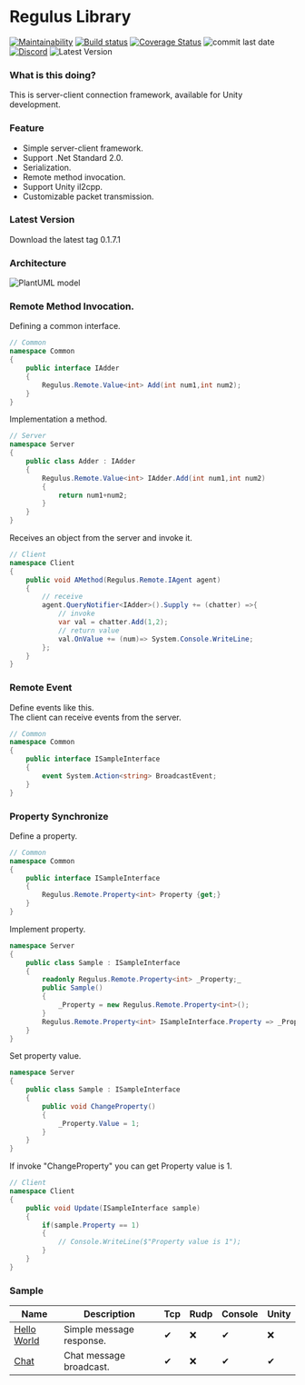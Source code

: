 # Regulus Library
[![Maintainability](https://api.codeclimate.com/v1/badges/78946edf1189eb49dfbd/maintainability)](https://codeclimate.com/github/jiowchern/Regulus/maintainability)
[![Build status](https://ci.appveyor.com/api/projects/status/2wtsf61u87qg62cc?svg=true)](https://ci.appveyor.com/project/jiowchern/regulus)
[![Coverage Status](https://coveralls.io/repos/github/jiowchern/Regulus/badge.svg?branch=)](https://coveralls.io/github/jiowchern/Regulus?branch=)
![commit last date](https://img.shields.io/github/last-commit/jiowchern/regulus)
[![Discord](https://img.shields.io/discord/101557008930451456)](https://discord.gg/uDF8NTp)
![Latest Version](https://img.shields.io/github/v/tag/jiowchern/Regulus)
<!-- [![GitHub release](https://img.shields.io/github/release/jiowchern/regulus.svg?style=flat-square)](https://github.com/jiowchern/Regulus/releases)![pre-release](https://img.shields.io/github/v/release/jiowchern/Regulus?include_prereleases) -->
<!-- [![Gitter](https://badges.gitter.im/JoinChat.svg)](https://gitter.im/Regulus-Library) -->


### What is this doing?
This is server-client connection framework, available for Unity development.
### Feature
* Simple server-client framework.
* Support .Net Standard 2.0.
* Serialization.
* Remote method invocation.
* Support Unity il2cpp.
* Customizable packet transmission.
### Latest Version
Download the latest tag 0.1.7.1
### Architecture
<!-- 
@startuml
package "Project" {
rectangle "Common(dll)" as Common
rectangle "Server" as Server
rectangle "Client" as Client

}

package "Regulus Library" {
rectangle "Regulus.Remote.Client.dll" as Regulus.Remote.Client
rectangle "Regulus.Remote.Server.dll" as Regulus.Remote.Server
}

[Regulus.Remote.Server] <--- [Server]
[Regulus.Remote.Client] <--- [Client]
[Common] <.. [Client]
[Common] <.. [Server]

note left   of [Client]
 Unity or other compatible c#
 NetStandard2.0 project.
end note

note left   of [Server]
   Server-side game logic.
end note

note left   of [Common] 
   A common defined by the server and the client.
end note
@enduml
-->
![PlantUML model](http://www.plantuml.com/plantuml/svg/VL6xJiGm4Epz5QFGG14BKLCSeaK8tOdgHE7Ocs3m8t8Sf0ZnxpWsKJZTeyhEpcCdoMQ88iJH6jOB-IawGlKI_0V9ME6RXVGKhZDf--YjzUvQ6NDJGGme-BzYH-6BGYRBU60tcbpCP1aP-s7hpIrrena7FEacY30TtbvOlYNh8_4Im5ELd7UIlM0lvSxP2pkNsvzatd1VrpNsV-X8LSulgeAIgdokjERyt7P9P2xbm50R0VXsbUFLwJZ11_ZuJW7Isrv4tHY2l69ufhYBmYaHr1s_HLz-8sVa5ER8u-3bOe9bh0Uj29smIUOxBI-Pb-wp-m4o8oXgjIE5PaAgY26d8fNAKEONMJCtQHgj-GK0)  

### Remote Method Invocation.
Defining a common interface.
```csharp
// Common
namespace Common
{
	public interface IAdder 
	{				
		Regulus.Remote.Value<int> Add(int num1,int num2);
	}
}	
```
Implementation a method.
```csharp
// Server
namespace Server
{
	public class Adder : IAdder
	{
		Regulus.Remote.Value<int> IAdder.Add(int num1,int num2)
		{
			return num1+num2;
		}
	}
}
```
Receives an object from the server and invoke it.
```csharp
// Client
namespace Client
{		
	public void AMethod(Regulus.Remote.IAgent agent)
	{
		// receive
		agent.QueryNotifier<IAdder>().Supply += (chatter) =>{
			// invoke
			var val = chatter.Add(1,2);			
			// return value
			val.OnValue += (num)=> System.Console.WriteLine;
		};		
	}
}
```
### Remote Event 
Define events like this.  
The client can receive events from the server.
```csharp
// Common
namespace Common
{
	public interface ISampleInterface
	{				
		event System.Action<string> BroadcastEvent;
	}
}	
```

### Property Synchronize
Define a property.
```csharp
// Common
namespace Common
{
	public interface ISampleInterface
	{				
		Regulus.Remote.Property<int> Property {get;}
	}
}	
```
Implement property.
```csharp
namespace Server
{
	public class Sample : ISampleInterface
	{				
		readonly Regulus.Remote.Property<int> _Property;_
		public Sample()
		{
			_Property = new Regulus.Remote.Property<int>();
		}
		Regulus.Remote.Property<int> ISampleInterface.Property => _Property;
	}
}	
```
Set property value.
```csharp
namespace Server
{
	public class Sample : ISampleInterface
	{						
		public void ChangeProperty()
		{
			_Property.Value = 1;
		}
	}
}	
```
If invoke "ChangeProperty" you can get Property value is 1.
```csharp
// Client
namespace Client
{		
	public void Update(ISampleInterface sample)
	{
		if(sample.Property == 1)
		{
			// Console.WriteLine($"Property value is 1");
		}
	}
}
```
### Sample
Name|Description|Tcp|Rudp|Console|Unity
|-|-|-|-|-|-|
[Hello World](https://github.com/jiowchern/Regulus.Samples/tree/master/Helloworld)|Simple message response.|✔|❌|✔|❌
[Chat](https://github.com/jiowchern/Regulus.Samples/tree/master/Chat1)|Chat message broadcast.|✔|❌|✔|✔



